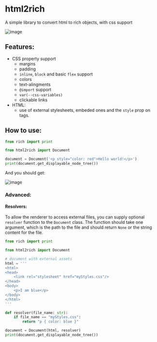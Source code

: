# html2rich

A simple library to convert html to rich objects, with css support


![image](https://user-images.githubusercontent.com/36668331/229368470-e714a1b1-ecdd-4012-baaa-2227a8437f73.png)


## Features:

- CSS property support
  - margins
  - padding
  - `inline`, `block` and basic `flex` support
  - colors
  - text-alingments
  - `@import` support
  - `var(--css-variables)`
  - clickable links
- HTML:
  - use of external stylesheets, embeded ones and the `style` prop on tags.

## How to use:

```python
from rich import print

from html2rich import Document

document = Document('<p style="color: red">Hello world!</p>')
print(document.get_displayable_node_tree())
```

And you should get:

![image](https://user-images.githubusercontent.com/36668331/229368496-aa35aa63-e9e0-4250-854c-5b069887eb17.png)

### Advanced:

#### Resolvers:

To allow the renderer to access external files, you can supply optional `resolver` function to the `Document` class.
The function should take one argument, which is the path to the file and should return `None` or the string content for the file.

```python
from rich import print

from html2rich import Document

# document with external assets
html = '''
<html>
<head>
    <link rel="stylesheet" href="myStyles.css"/>
</head>
<body>
    <p>I am blue</p>
</body>
</html>
'''

def resolver(file_name: str):
    if file_name == "myStyles.css":
        return "p { color: blue }"

document = Document(html, resolver)
print(document.get_displayable_node_tree())
```
